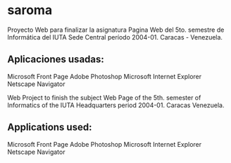 # saroma
Proyecto Web para finalizar la asignatura Pagina Web del 5to. semestre de Informática del IUTA Sede Central período 2004-01. Caracas - Venezuela.

Aplicaciones usadas:
-------------------

Microsoft Front Page
Adobe Photoshop
Microsoft Internet Explorer
Netscape Navigator


Web Project to finish the subject Web Page of the 5th. semester of Informatics of the IUTA Headquarters period 2004-01. Caracas Venezuela.

Applications used:
-------------------

Microsoft Front Page
Adobe Photoshop
Microsoft Internet Explorer
Netscape Navigator
